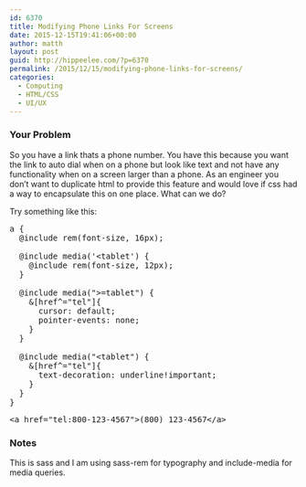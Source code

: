 ```yaml
---
id: 6370
title: Modifying Phone Links For Screens
date: 2015-12-15T19:41:06+00:00
author: matth
layout: post
guid: http://hippeelee.com/?p=6370
permalink: /2015/12/15/modifying-phone-links-for-screens/
categories:
  - Computing
  - HTML/CSS
  - UI/UX
---
```

### Your Problem

So you have a link thats a phone number. You have this because you want the link to auto dial when on a phone but look like text and not have any functionality when on a screen larger than a phone. As an engineer you don&#8217;t want to duplicate html to provide this feature and would love if css had a way to encapsulate this on one place. What can we do?

Try something like this:

<pre class="EnlighterJSRAW" data-enlighter-language="css" data-enlighter-theme="minimal">a {
  @include rem(font-size, 16px);

  @include media('&lt;tablet') {
    @include rem(font-size, 12px);
  }

  @include media("&gt;=tablet") {
    &[href^="tel"]{
      cursor: default;
      pointer-events: none;
    }
  }

  @include media("&lt;tablet") {
    &[href^="tel"]{
      text-decoration: underline!important;
    }
  }
}</pre>

<pre class="EnlighterJSRAW" data-enlighter-language="html" data-enlighter-theme="minimal">&lt;a href="tel:800-123-4567"&gt;(800) 123-4567&lt;/a&gt;</pre>

### Notes

This is sass and I am using sass-rem for typography and include-media for media queries.